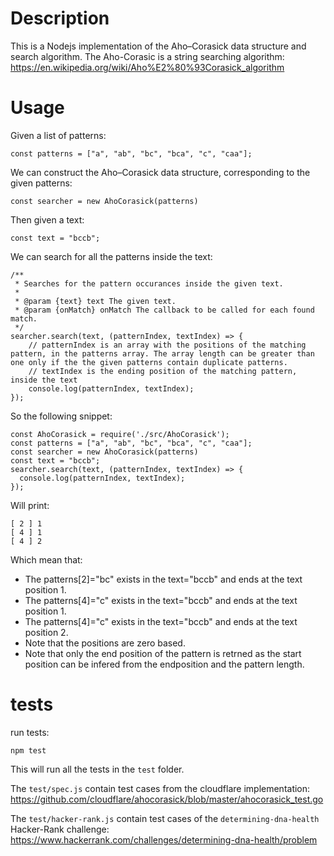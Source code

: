 # Description

This is a Nodejs implementation of the Aho–Corasick data structure and search algorithm.
The Aho-Corasic is a string searching algorithm: https://en.wikipedia.org/wiki/Aho%E2%80%93Corasick_algorithm

# Usage
Given a list of patterns:
```
const patterns = ["a", "ab", "bc", "bca", "c", "caa"];
```
We can construct the Aho–Corasick data structure, corresponding to the given patterns:
```
const searcher = new AhoCorasick(patterns)
```
Then given a text:
```
const text = "bccb";
```
We can search for all the patterns inside the text:
```
/**
 * Searches for the pattern occurances inside the given text.
 *
 * @param {text} text The given text.
 * @param {onMatch} onMatch The callback to be called for each found match.
 */
searcher.search(text, (patternIndex, textIndex) => {
    // patternIndex is an array with the positions of the matching pattern, in the patterns array. The array length can be greater than one only if the the given patterns contain duplicate patterns.
    // textIndex is the ending position of the matching pattern, inside the text
    console.log(patternIndex, textIndex);
});
```

So the following snippet:
```
const AhoCorasick = require('./src/AhoCorasick');
const patterns = ["a", "ab", "bc", "bca", "c", "caa"];
const searcher = new AhoCorasick(patterns)
const text = "bccb";
searcher.search(text, (patternIndex, textIndex) => {
  console.log(patternIndex, textIndex);
});
```
Will print:
```
[ 2 ] 1
[ 4 ] 1
[ 4 ] 2
```
Which mean that:
- The patterns[2]="bc" exists in the text="bccb" and ends at the text position 1.
- The patterns[4]="c" exists in the text="bccb" and ends at the text position 1.
- The patterns[4]="c" exists in the text="bccb" and ends at the text position 2.
- Note that the positions are zero based.
- Note that only the end position of the pattern is retrned as the start position can be infered from the endposition and the pattern length.

# tests

run tests:
```
npm test
```
This will run all the tests in the `test` folder.

The `test/spec.js` contain test cases from the cloudflare implementation: https://github.com/cloudflare/ahocorasick/blob/master/ahocorasick_test.go

The `test/hacker-rank.js` contain test cases of the `determining-dna-health` Hacker-Rank challenge: https://www.hackerrank.com/challenges/determining-dna-health/problem

